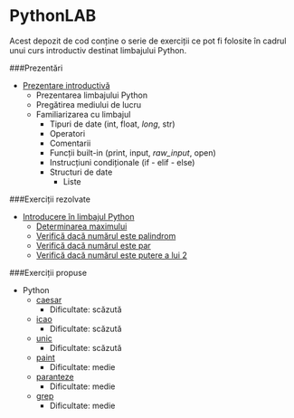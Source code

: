# PythonLAB

Acest depozit de cod conține o serie de exerciții ce pot fi folosite în cadrul unui curs introductiv destinat limbajului Python.

###Prezentări

- [Prezentare introductivă](python/prezentare/Introducere.md)
    - Prezentarea limbajului Python
    - Pregătirea mediului de lucru
    - Familiarizarea cu limbajul
        - Tipuri de date (int, float, *long*, str)
        - Operatori
        - Comentarii
        - Funcții built-in (print, input, *raw_input*, open)
        - Instrucțiuni condiționale (if - elif - else)
        - Structuri de date
            - Liste

###Exerciții rezolvate

- [Introducere în limbajul Python](python/prezentare/Introducere.md)
    - [Determinarea maximului](python/exemple/maxim.py)
    - [Verifică dacă numărul este palindrom](python/exemple/palindrom.py)
    - [Verifică dacă numărul este par](python/exemple/par.py)
    - [Verifică dacă numărul este putere a lui 2](python/exemple/putere.py)


###Exerciții propuse

- Python
    - [caesar](python/exercitii/caesar)
        - Dificultate: scăzută
    - [icao](python/exercitii/icao)
        - Dificultate: scăzută
    - [unic](python/exercitii/unic)
        - Dificultate: scăzută
    - [paint](python/exercitii/paint)
        - Dificultate: medie
    - [paranteze](python/exercitii/paranteze)
        - Dificultate: medie
    - [grep](python/exercitii/grep)
        - Dificultate: medie
